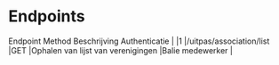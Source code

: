 ---
---

# Endpoints

<thead><th></th> <th>Endpoint</th> <th>Method</th> <th>Beschrijving</th> <th>Authenticatie</th> |  
</thead> |1 |/uitpas/association/list |GET |Ophalen van lijst van verenigingen |Balie medewerker |  